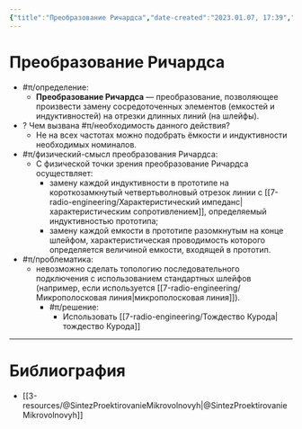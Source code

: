 ```yaml
---
{"title":"Преобразование Ричардса","date-created":"2023.01.07, 17:39","date-modified":"2023.01.07, 18:32","aliases":[],"tags":[],"dg-publish":true,"permalink":"/7-radio-engineering/preobrazovanie-richardsa/","dgPassFrontmatter":true}
---
```



# Преобразование Ричардса

- #π/определение:
	- **Преобразование Ричардса** — преобразование, позволяющее произвести замену сосредоточенных элементов (емкостей и индуктивностей) на отрезки длинных линий (на шлейфы).
- ? Чем вызвана #π/необходимость данного действия?
	- Не на всех частотах можно подобрать ёмкости и индуктивности необходимых номиналов.
- #π/физический-смысл преобразования Ричардса:
	- С физической точки зрения преобразование Ричардса осуществляет:
		- замену каждой индуктивности в прототипе на короткозамкнутый четвертьволновый отрезок линии с [[7-radio-engineering/Характеристический импеданс\|характеристическим сопротивлением]], определяемый индуктивностью прототипа;
		- замену каждой емкости в прототипе разомкнутым на конце шлейфом, характеристическая проводимость которого определяется величиной емкости, входящей в прототип.
- #π/проблематика:
	- невозможно сделать топологию последовательного подключения с использованием стандартных шлейфов (например, если используется [[7-radio-engineering/Микрополосковая линия\|микрополосковая линия]]).
		- #π/решение:
			- Использовать [[7-radio-engineering/Тождество Курода\|тождество Курода]]

---

# Библиография

- [[3-resources/@SintezProektirovanieMikrovolnovyh\|@SintezProektirovanieMikrovolnovyh]]

